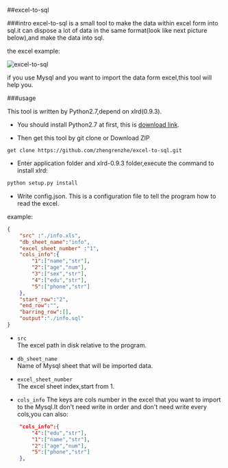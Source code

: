 ##excel-to-sql

###intro
excel-to-sql is a small tool to make the data within excel form into sql.it can dispose a lot of data in the same format(look like next picture below),and make the data into sql.

the excel example:

![excel-to-sql](http://droiz.qiniudn.com/excel-to-sqlexcel-to-sql.png)

if you use Mysql and you want to import the data form excel,this tool will help you.

###usage

This tool is written by Python2.7,depend on xlrd(0.9.3).

* You should install Python2.7 at first, this is [download link](https://www.python.org/download).

* Then get this tool by git clone or Download ZIP
````
get clone https://github.com/zhengrenzhe/excel-to-sql.git
````
* Enter application folder and xlrd-0.9.3 folder,execute the command to install xlrd:
````python
python setup.py install
````
* Write config.json. This is a configuration file to tell the program how to read the excel.

example:
````json
{
	"src" :"./info.xls",
	"db_sheet_name":"info",
	"excel_sheet_number" :"1",
	"cols_info":{
		"1":["name","str"],
		"2":["age","num"],
		"3":["sex","str"],
		"4":["edu","str"],
		"5":["phone","str"]
	},
	"start_row":"2",
	"end_row":"",
	"barring_row":[],
	"output":"./info.sql"
}
````

*  `src`    
   The excel path in disk relative to the program.

*  `db_sheet_name`    
   Name of Mysql sheet that will be imported data.

*  `excel_sheet_number`    
   The excel sheet index,start from 1.

*  `cols_info`
   The keys are cols number in the excel that you want to import to the Mysql.It don't need write in order and don't need write every cols,you can also:
````json
	"cols_info":{
		"4":["edu","str"],
		"1":["name","str"],
		"2":["age","num"],
		"5":["phone","str"]
	},
````
	